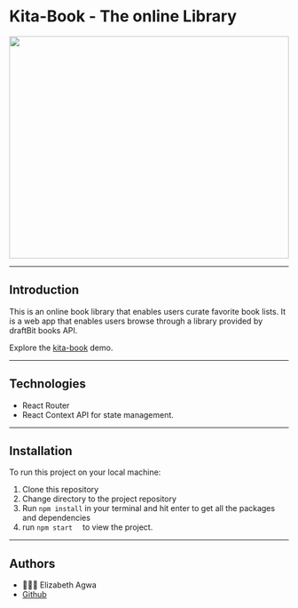 # Kita-Book - The online Library

<img src = "../src/images/screenshot.png" width="100%" height="400px"/>

---

## Introduction
<p> This  is an online book library that enables users curate favorite book lists. It is a web app that enables users browse through a library provided by draftBit books API.</p>

Explore the [kita-book](https://kita-book-v1.vercel.app/Library) demo.

---
## Technologies
- React Router 
- React Context API for state management.

---
## Installation 
To run this project on your local machine:
1. Clone this repository
2. Change directory to the project repository
3. Run `npm install` in your terminal and hit enter to get all the packages and dependencies
4. run `npm start  ` to view the project.

---
## Authors
- 👩🏿‍💻 Elizabeth Agwa
- [Github](https://github.com/Agw-a)


